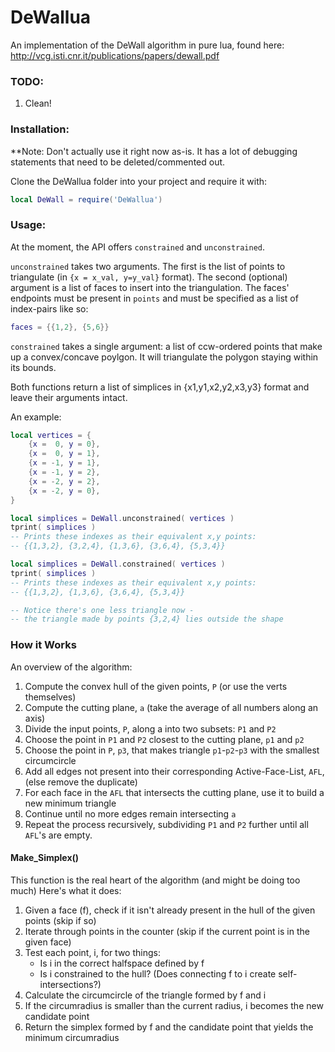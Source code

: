# DeWallua
An implementation of the DeWall algorithm in pure lua, found here: http://vcg.isti.cnr.it/publications/papers/dewall.pdf

### TODO:
1. Clean!

### Installation:
**Note: Don't actually use it right now as-is. It has a lot of debugging statements that need to be deleted/commented out.

Clone the DeWallua folder into your project and require it with:  
```lua
local DeWall = require('DeWallua')
```

### Usage:
At the moment, the API offers `constrained` and `unconstrained`. 

`unconstrained` takes two arguments. The first is the list of points to triangulate (in `{x = x_val, y=y_val}` format). The second (optional) argument is a list of faces to insert into the triangulation. The faces' endpoints must be present in `points` and must be specified as a list of index-pairs like so:
```lua
faces = {{1,2}, {5,6}}
```

`constrained` takes a single argument: a list of ccw-ordered points that make up a convex/concave poylgon.
It will triangulate the polygon staying within its bounds.

Both functions return a list of simplices in {x1,y1,x2,y2,x3,y3} format and leave their arguments intact.

An example:
```lua
local vertices = {
	{x =  0, y = 0}, 
	{x =  0, y = 1}, 
	{x = -1, y = 1}, 
	{x = -1, y = 2}, 
	{x = -2, y = 2}, 
	{x = -2, y = 0}, 
}

local simplices = DeWall.unconstrained( vertices )
tprint( simplices )
-- Prints these indexes as their equivalent x,y points:
-- {{1,3,2}, {3,2,4}, {1,3,6}, {3,6,4}, {5,3,4}}

local simplices = DeWall.constrained( vertices )
tprint( simplices )
-- Prints these indexes as their equivalent x,y points:
-- {{1,3,2}, {1,3,6}, {3,6,4}, {5,3,4}}

-- Notice there's one less triangle now -
-- the triangle made by points {3,2,4} lies outside the shape 
```

### How it Works
An overview of the algorithm:

1) Compute the convex hull of the given points, `P` (or use the verts themselves)
2) Compute the cutting plane, `a` (take the average of all numbers along an axis)
3) Divide the input points, `P`, along a into two subsets: `P1` and `P2`
4) Choose the point in `P1` and `P2` closest to the cutting plane, `p1` and `p2`
5) Choose the point in `P`, `p3`, that makes triangle `p1`-`p2`-`p3` with the smallest circumcircle
6) Add all edges not present into their corresponding Active-Face-List, `AFL`, (else remove the duplicate)
7) For each face in the `AFL` that intersects the cutting plane, use it to build a new minimum triangle
8) Continue until no more edges remain intersecting `a`
9) Repeat the process recursively, subdividing `P1` and `P2` further until all `AFL`'s are empty.

#### Make_Simplex()
This function is the real heart of the algorithm (and might be doing too much)
Here's what it does:
1) Given a face (f), check if it isn't already present in the hull of the given points (skip if so)
2) Iterate through points in the counter (skip if the current point is in the given face)
3) Test each point, i, for two things:
	* Is i in the correct halfspace defined by f
	* Is i constrained to the hull? (Does connecting f to i create self-intersections?)
4) Calculate the circumcircle of the triangle formed by f and i
5) If the circumradius is smaller than the current radius, i becomes the new candidate point
6) Return the simplex formed by f and the candidate point that yields the minimum circumradius